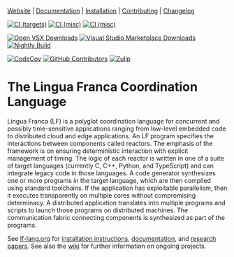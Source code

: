 [Website](https://lf-lang.org/) |
[Documentation](https://www.lf-lang.org/docs/) |
[Installation](https://www.lf-lang.org/docs/installation) |
[Contributing](CONTRIBUTING.md) |
[Changelog](CHANGELOG.md)

[![CI (targets)](https://github.com/lf-lang/lingua-franca/actions/workflows/all-targets.yml/badge.svg)](https://github.com/lf-lang/lingua-franca/actions/workflows/all-targets.yml?query=branch%3Amaster)
[![CI (misc)](https://github.com/lf-lang/lingua-franca/actions/workflows/all-misc.yml/badge.svg)](https://github.com/lf-lang/lingua-franca/actions/workflows/all-misc.yml?query=branch%3Amaster)
[![CI (misc)](https://github.com/lf-lang/lingua-franca/actions/workflows/all-embedded.yml/badge.svg)]([https://github.com/lf-lang/lingua-franca/actions/](https://github.com/lf-lang/lingua-franca/actions/workflows/all-embedded.yml?query=branch%3Amaster))

[![Open VSX Downloads](https://img.shields.io/open-vsx/dt/lf-lang/vscode-lingua-franca?label=Open%20VSX%20Registry%20%E2%A4%93)](https://open-vsx.org/extension/lf-lang/vscode-lingua-franca)
[![Visual Studio Marketplace Downloads](https://img.shields.io/visual-studio-marketplace/d/lf-lang.vscode-lingua-franca?label=VS%20Marketplace%20%E2%A4%93)](https://marketplace.visualstudio.com/items?itemName=lf-lang.vscode-lingua-franca)
[![Nightly Build](https://github.com/lf-lang/lingua-franca/actions/workflows/nightly-build.yml/badge.svg)](https://github.com/lf-lang/lingua-franca/releases/tag/nightly)

[![CodeCov](https://codecov.io/gh/lf-lang/lingua-franca/branch/master/graph/badge.svg?token=b7LrpihI5a)](https://codecov.io/gh/lf-lang/lingua-franca)
[![GitHub Contributors](https://img.shields.io/github/contributors/lf-lang/lingua-franca)](https://github.com/lf-lang/lingua-franca/graphs/contributors)
[![Zulip](https://img.shields.io/badge/chat-zulip-informational)](https://lf-lang.zulipchat.com)


# The Lingua Franca Coordination Language

Lingua Franca (LF) is a polyglot coordination language for concurrent and possibly time-sensitive applications ranging from low-level embedded code to distributed cloud and edge applications. An LF program specifies the interactions between components called reactors. The emphasis of the framework is on ensuring deterministic interaction with explicit management of timing. The logic of each reactor is written in one of a suite of target languages (currently C, C++, Python, and TypeScript) and can integrate legacy code in those languages. A code generator synthesizes one or more programs in the target language, which are then compiled using standard toolchains. If the application has exploitable parallelism, then it executes transparently on multiple cores without compromising determinacy. A distributed application translates into multiple programs and scripts to launch those programs on distributed machines. The communication fabric connecting components is synthesized as part of the programs.

See [lf-lang.org](https://lf-lang.org) for [installation instructions](https://www.lf-lang.org/docs/installation), [documentation](https://www.lf-lang.org/docs/), and [research papers](https://www.lf-lang.org/research/). See also the [wiki](https://github.com/lf-lang/lingua-franca/wiki/) for further information on ongoing projects.
